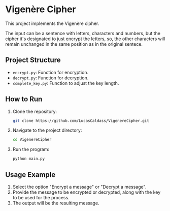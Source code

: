 # Vigenère Cipher

This project implements the Vigenère cipher.

The input can be a sentence with letters, characters and numbers, but the cipher it's designated to just encrypt the letters, so, the other characters will remain unchanged in the same position as in the original sentece.

## Project Structure

- `encrypt.py`: Function for encryption.
- `decrypt.py`: Function for decryption.
- `complete_key.py`: Function to adjust the key length.

## How to Run

1. Clone the repository:
    ```sh
    git clone https://github.com/LucasCaldass/VigenereCipher.git
    ```

2. Navigate to the project directory:
    ```sh
    cd VigenereCipher
    ```

3. Run the program:
    ```sh
    python main.py
    ```

## Usage Example

1. Select the option "Encrypt a message" or "Decrypt a message".
2. Provide the message to be encrypted or decrypted, along with the key to be used for the process.
3. The output will be the resulting message.
